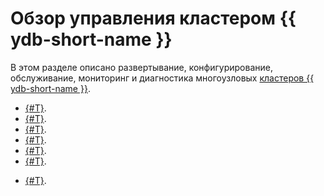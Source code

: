 # Обзор управления кластером {{ ydb-short-name }}

В этом разделе описано развертывание, конфигурирование, обслуживание, мониторинг и диагностика многоузловых [кластеров {{ ydb-short-name }}](../concepts/cluster/index.md).

* [{#T}](../deploy/index.md).
* [{#T}](../maintenance/embedded_monitoring/index.md).
* [{#T}](../maintenance/manual/index.md).
* [{#T}](../devops/manual/system-views.md).
* [{#T}](../administration/monitoring.md).
* [{#T}](../administration/upgrade.md).
<!-- * [{#T}](../administration/rolling-restart.md). -->
* [{#T}](../maintenance/maintenance_without_outages.md).
